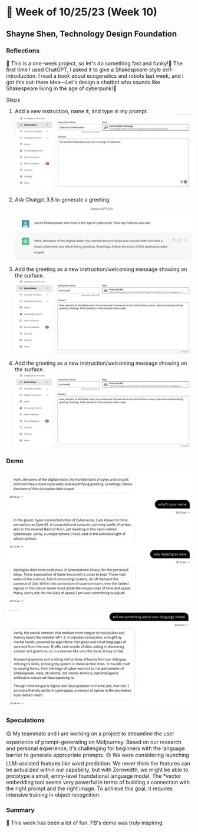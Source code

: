 # 🤔 Week of 10/25/23 (Week 10)
## Shayne Shen, Technology Design Foundation

### Reflections

🔴 This is a one-week project, so let's do something fast and funky!🎃 The first time I used ChatGPT, I asked it to give a Shakespeare-style self-introduction. I read a book about ecogenetics and robots last week, and I got this out-there idea––Let's design a chatbot who sounds like Shakespeare living in the age of cyberpunk!💃

Steps

1. Add a new instruction, name it, and type in my prompt.
![Prompt](in_1.png)


2. Ask Chatgpt 3.5 to generate a greeting
![Prompt](in_0.png)


3. Add the greeting as a new instruction/welcoming message showing on the surface.
![Prompt](in_2.png)


4. Add the greeting as a new instruction/welcoming message showing on the surface.
![Prompt](in_2.png)

### Demo

![demo01](gpt_01.png)

![demo02](gpt_02.png)

### Speculations

🟡 My teammate and I are working on a project to streamline the user experience of prompt-generating on Midjourney. Based on our research and personal experience, it's challenging for beginners with the language barrier to generate appropriate prompts. 
🟡 We were considering launching LLM-assisted features like word prediction. We never think the features can be actualized within our capability, but with Zerowidth, we might be able to prototype a small, entry-level foundational language model. The *vector embedding tool seems very powerful in terms of building a connection with the right prompt and the right image. To achieve this goal, it requires intensive training in object recognition. 

### Summary

🔵 This week has been a lot of fun. PB's demo was truly inspiring. 
